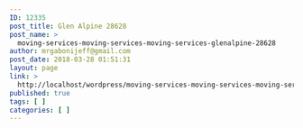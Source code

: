 ```yaml
---
ID: 12335
post_title: Glen Alpine 28628
post_name: >
  moving-services-moving-services-moving-services-glenalpine-28628
author: mrgabonijeff@gmail.com
post_date: 2018-03-28 01:51:31
layout: page
link: >
  http://localhost/wordpress/moving-services-moving-services-moving-services-glenalpine-28628/
published: true
tags: [ ]
categories: [ ]
---
```

